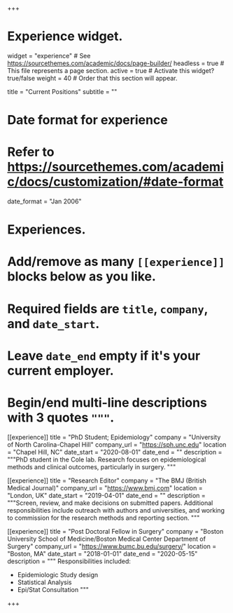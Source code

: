 +++
# Experience widget.
widget = "experience"  # See https://sourcethemes.com/academic/docs/page-builder/
headless = true  # This file represents a page section.
active = true  # Activate this widget? true/false
weight = 40  # Order that this section will appear.

title = "Current Positions"
subtitle = ""

# Date format for experience
#   Refer to https://sourcethemes.com/academic/docs/customization/#date-format
date_format = "Jan 2006"

# Experiences.
#   Add/remove as many `[[experience]]` blocks below as you like.
#   Required fields are `title`, `company`, and `date_start`.
#   Leave `date_end` empty if it's your current employer.
#   Begin/end multi-line descriptions with 3 quotes `"""`.

[[experience]]
  title = "PhD Student; Epidemiology"
  company = "University of North Carolina-Chapel Hill"
  company_url = "https://sph.unc.edu"
  location = "Chapel Hill, NC"
  date_start = "2020-08-01"
  date_end = ""
  description = """PhD student in the Cole lab. Research focuses on epidemiological methods and clinical outcomes, particularly in surgery.
  """

[[experience]]
  title = "Research Editor"
  company = "The BMJ (British Medical Journal)"
  company_url = "https://www.bmj.com"
  location = "London, UK"
  date_start = "2019-04-01"
  date_end = ""
  description = """Screen, review, and make decisions on submitted papers. Additional responsibilities include outreach with authors and universities, and working to commission for the research methods and reporting section.
  """
  
[[experience]]
  title = "Post Doctoral Fellow in Surgery"
  company = "Boston University School of Medicine/Boston Medical Center Department of Surgery"
  company_url = "https://www.bumc.bu.edu/surgery/"
  location = "Boston, MA"
  date_start = "2018-01-01"
  date_end = "2020-05-15"
  description = """
  Responsibilities included:
  
  * Epidemiologic Study design
  * Statistical Analysis
  * Epi/Stat Consultation
  """

+++
